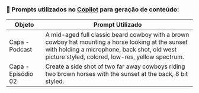 ### 🎨 Prompts utilizados no [Copilot](https://copilot.microsoft.com/) para geração de conteúdo:

| Objeto | Prompt Utilizado |
|--------|------------------|
| Capa - Podcast | A mid-aged full classic beard cowboy with a brown cowboy hat mounting a horse looking at the sunset with holding a microphone, back shot, old west picture styled, colored, low-res, yellow spectrum.|
| Capa - Episódio 02| Create a side shot of two far away cowboys riding two brown horses with the sunset at the back, 8 bit styled.|